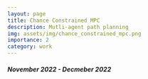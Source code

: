```yaml
---
layout: page
title: Chance Constrained MPC
description: Mutli-agent path planning
img: assets/img/chance_constrained_mpc.png
importance: 2
category: work
---
```


##### November 2022 - Decmeber 2022
